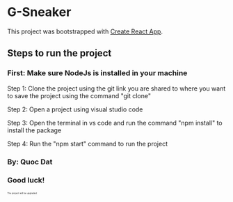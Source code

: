 # G-Sneaker

This project was bootstrapped with [Create React App](https://github.com/facebook/create-react-app).

## Steps to run the project

### First: Make sure NodeJs is installed in your machine

Step 1: Clone the project using the git link you are shared to where you want to save the project using the command "git clone<link>"

Step 2: Open a project using visual studio code

Step 3: Open the terminal in vs code and run the command "npm install" to install the package

Step 4: Run the "npm start" command to run the project

### By: Quoc Dat

### Good luck!

<p style="font-size: 5px">The project will be upgraded</p>
